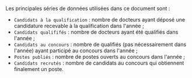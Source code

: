 
Les principales séries de données utilisées dans ce document sont :

- `Candidats à la qualification` : nombre de docteurs ayant déposé une candidature recevable à la qualification dans l'année ;
- `Candidats qualififés` : nombre de docteurs ayant été qualifiés dans l'année ;
- `Candidats au concours` : nombre de qualifiés (pas nécessairement dans l'année) ayant participé au concours dans l'année ;
- `Postes publiés` : nombre de postes ouverts au concours dans l'année ;
- `Candidats recrutés` : nombre de candidats au concours qui obtiennent finalement un poste.
